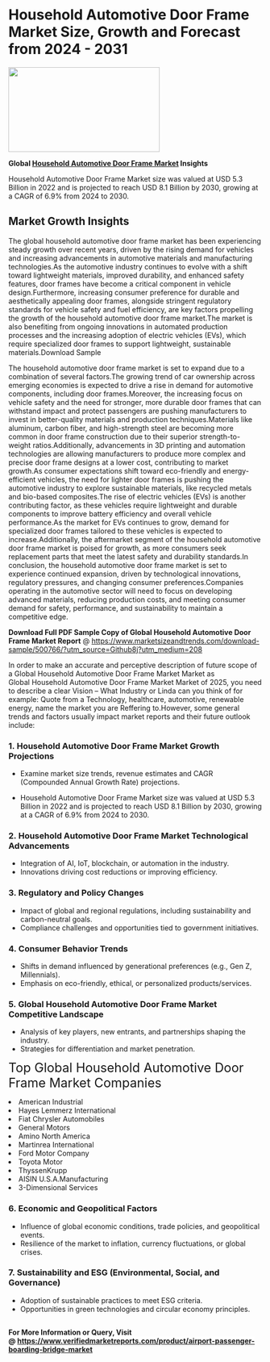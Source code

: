 <H1>Household Automotive Door Frame Market Size, Growth and Forecast from 2024 - 2031</H1><img class="aligncenter size-medium wp-image-584254" src="https://thirdeyenews.in/wp-content/uploads/2024/09/Global-Market-Research-300x168.jpeg" alt="" width="300" height="168" /><p><strong>Global&nbsp;<a href="https://www.marketsizeandtrends.com/download-sample/500766/?utm_source=Github8j?utm_medium=208">Household Automotive Door Frame Market</a> Insights</strong></p><p>Household Automotive Door Frame Market size was valued at USD 5.3 Billion in 2022 and is projected to reach USD 8.1 Billion by 2030, growing at a CAGR of 6.9% from 2024 to 2030.</p><p><h2>Market Growth Insights</h2> <p>The global household automotive door frame market has been experiencing steady growth over recent years, driven by the rising demand for vehicles and increasing advancements in automotive materials and manufacturing technologies.As the automotive industry continues to evolve with a shift toward lightweight materials, improved durability, and enhanced safety features, door frames have become a critical component in vehicle design.Furthermore, increasing consumer preference for durable and aesthetically appealing door frames, alongside stringent regulatory standards for vehicle safety and fuel efficiency, are key factors propelling the growth of the household automotive door frame market.The market is also benefiting from ongoing innovations in automated production processes and the increasing adoption of electric vehicles (EVs), which require specialized door frames to support lightweight, sustainable materials.Download Sample </p> <p>The household automotive door frame market is set to expand due to a combination of several factors.The growing trend of car ownership across emerging economies is expected to drive a rise in demand for automotive components, including door frames.Moreover, the increasing focus on vehicle safety and the need for stronger, more durable door frames that can withstand impact and protect passengers are pushing manufacturers to invest in better-quality materials and production techniques.Materials like aluminum, carbon fiber, and high-strength steel are becoming more common in door frame construction due to their superior strength-to-weight ratios.Additionally, advancements in 3D printing and automation technologies are allowing manufacturers to produce more complex and precise door frame designs at a lower cost, contributing to market growth.As consumer expectations shift toward eco-friendly and energy-efficient vehicles, the need for lighter door frames is pushing the automotive industry to explore sustainable materials, like recycled metals and bio-based composites.The rise of electric vehicles (EVs) is another contributing factor, as these vehicles require lightweight and durable components to improve battery efficiency and overall vehicle performance.As the market for EVs continues to grow, demand for specialized door frames tailored to these vehicles is expected to increase.Additionally, the aftermarket segment of the household automotive door frame market is poised for growth, as more consumers seek replacement parts that meet the latest safety and durability standards.In conclusion, the household automotive door frame market is set to experience continued expansion, driven by technological innovations, regulatory pressures, and changing consumer preferences.Companies operating in the automotive sector will need to focus on developing advanced materials, reducing production costs, and meeting consumer demand for safety, performance, and sustainability to maintain a competitive edge.</p><p><span class=""><strong>Download Full PDF Sample Copy of Global Household Automotive Door Frame Market Report</strong> @ <a href="https://www.marketsizeandtrends.com/download-sample/500766/?utm_source=Github8j?utm_medium=208" target="_blank">https://www.marketsizeandtrends.com/download-sample/500766/?utm_source=Github8j?utm_medium=208</a></span></p><p>In order to make an accurate and perceptive description of future scope of a Global&nbsp;Household Automotive Door Frame Market Market as Global&nbsp;Household Automotive Door Frame Market Market of 2025, you need to describe a clear Vision &ndash; What Industry or Linda can you think of for example: Quote from a Technology, healthcare, automotive, renewable energy, name the market you are Reffering to.However, some general trends and factors usually impact market reports and their future outlook include:</p><h3>1.&nbsp;<strong>Household Automotive Door Frame Market Growth Projections</strong></h3><ul><li>Examine market size trends, revenue estimates and CAGR (Compounded Annual Growth Rate) projections.</li><li><p>Household Automotive Door Frame Market size was valued at USD 5.3 Billion in 2022 and is projected to reach USD 8.1 Billion by 2030, growing at a CAGR of 6.9% from 2024 to 2030.</p></li></ul><h3>2.&nbsp;<strong>Household Automotive Door Frame Market Technological Advancements</strong></h3><ul><li>Integration of AI, IoT, blockchain, or automation in the industry.</li><li>Innovations driving cost reductions or improving efficiency.</li></ul><h3>3.&nbsp;<strong>Regulatory and Policy Changes</strong></h3><ul><li>Impact of global and regional regulations, including sustainability and carbon-neutral goals.</li><li>Compliance challenges and opportunities tied to government initiatives.</li></ul><h3>4.&nbsp;<strong>Consumer Behavior Trends</strong></h3><ul><li>Shifts in demand influenced by generational preferences (e.g., Gen Z, Millennials).</li><li>Emphasis on eco-friendly, ethical, or personalized products/services.</li></ul><h3>5.&nbsp;<strong>Global Household Automotive Door Frame Market Competitive Landscape</strong></h3><ul><li>Analysis of key players, new entrants, and partnerships shaping the industry.</li><li>Strategies for differentiation and market penetration.</li></ul><p data-pm-slice="1 1 []"><span style="color: inherit; font-family: inherit; font-size: 25px;">Top Global Household Automotive Door Frame Market Companies</span></p><div class="" data-test-id=""><p><li>American Industrial</li><li> Hayes Lemmerz International</li><li> Fiat Chrysler Automobiles</li><li> General Motors</li><li> Amino North America</li><li> Martinrea International</li><li> Ford Motor Company</li><li> Toyota Motor</li><li> ThyssenKrupp</li><li> AISIN U.S.A.Manufacturing</li><li> 3-Dimensional Services</li></p></div><h3>6.&nbsp;<strong>Economic and Geopolitical Factors</strong></h3><ul><li>Influence of global economic conditions, trade policies, and geopolitical events.</li><li>Resilience of the market to inflation, currency fluctuations, or global crises.</li></ul><h3>7.&nbsp;<strong>Sustainability and ESG (Environmental, Social, and Governance)</strong></h3><ul><li>Adoption of sustainable practices to meet ESG criteria.</li><li>Opportunities in green technologies and circular economy principles.</li></ul><h2><strong style="font-size: 14px;">For More Information or Query, Visit @&nbsp;</strong><a style="background-color: #ffffff; font-size: 14px;" href="https://www.marketsizeandtrends.com/report/household-automotive-door-frame-market/" target="_blank">https://www.verifiedmarketreports.com/product/airport-passenger-boarding-bridge-market</a></h2>